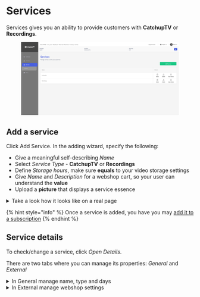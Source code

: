 # Services

Services gives you an ability to provide customers with **CatchupTV** or **Recordings**.

<figure><img src="../../.gitbook/assets/image (19).png" alt=""><figcaption></figcaption></figure>

## Add a service <a href="#add-a-service" id="add-a-service"></a>

Click Add Service. In the adding wizard, specify the following:

* Give a meaningful self-describing _Name_
* Select _Service Type_ - **CatchupTV** or **Recordings**
* Define _Storage hours_, make sure **equals** to your video storage settings
* Give _Name_ and _Description_ for a webshop cart, so your user can understand the **value**
* Upload a **picture** that displays a service essence

<details>

<summary>Take a look how it looks like on a real page</summary>

![](<../../.gitbook/assets/image (20).png>)

</details>

{% hint style="info" %}
Once a service is added, you have you may [add it to a subscription](inventory.md)
{% endhint %}

## Service details <a href="#service-details" id="service-details"></a>

To check/change a service, click _Open Details_.

There are two tabs where you can manage its properties: _General_ and _External_

<details>

<summary>In General manage name, type and days</summary>

![](<../../.gitbook/assets/image (21).png>)

</details>

<details>

<summary>In External manage webshop settings</summary>

![](<../../.gitbook/assets/image (22).png>)

</details>
